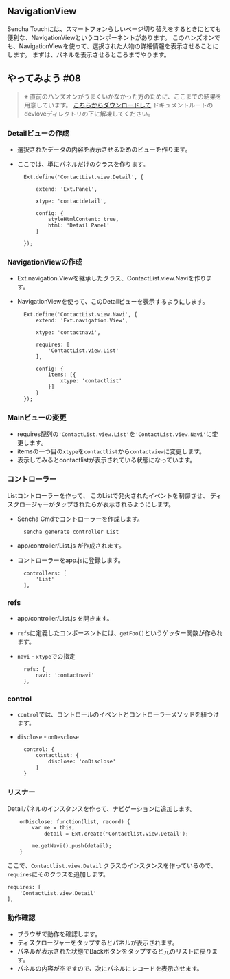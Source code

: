 ## NavigationView

Sencha Touchには、スマートフォンらしいページ切り替えをするときにとても便利な、NavigationViewというコンポーネントがあります。
このハンズオンでも、NavigationViewを使って、選択された人物の詳細情報を表示させることにします。
まずは、パネルを表示させるところまでやります。

## やってみよう #08

> ※ 直前のハンズオンがうまくいかなかった方のために、ここまでの結果を用意しています。
> [こちらからダウンロードして](http://sencha.sunvisor.net/devlove/cl06.zip)
> ドキュメントルートのdevloveディレクトリの下に解凍してください。

### Detailビューの作成

* 選択されたデータの内容を表示させるためのビューを作ります。
* ここでは、単にパネルだけのクラスを作ります。

        Ext.define('ContactList.view.Detail', {

            extend: 'Ext.Panel',

            xtype: 'contactdetail',

            config: {
                styleHtmlContent: true,
                html: 'Detail Panel'
            }

        });

### NavigationViewの作成

* Ext.navigation.Viewを継承したクラス、ContactList.view.Naviを作ります。
* NavigationViewを使って、このDetailビューを表示するようにします。

        Ext.define('ContactList.view.Navi', {
            extend: 'Ext.navigation.View',

            xtype: 'contactnavi',

            requires: [
                'ContactList.view.List'
            ],

            config: {
                items: [{
                    xtype: 'contactlist'
                }]
            }
        });

### Mainビューの変更

* requires配列の`'ContactList.view.List'`を`'ContactList.view.Navi'`に変更します。
* itemsの一つ目の`xtype`を`contactlist`から`contactview`に変更します。
* 表示してみるとcontactlistが表示されている状態になっています。　

### コントローラー

Listコントローラーを作って、
このListで発火されたイベントを制御させ、
ディスクロージャーがタップされたらが表示されるようにします。

* Sencha Cmdでコントローラーを作成します。

        sencha generate controller List

* app/controller/List.js が作成されます。
* コントローラーをapp.jsに登録します。

        controllers: [
            'List'
        ],

### refs

* app/controller/List.js を開きます。
* `refs`に定義したコンポーネントには、`getFoo()`というゲッター関数が作られます。
* `navi` - `xtype`での指定

        refs: {
            navi: 'contactnavi'
        },

### control

* `control`では、コントロールのイベントとコントローラーメソッドを紐つけます。
* `disclose`    - `onDesclose`

        control: {
            contactlist: {
                disclose: 'onDisclose'
            }
        }

### リスナー

Detailパネルのインスタンスを作って、ナビゲーションに追加します。

        onDisclose: function(list, record) {
            var me = this,
                detail = Ext.create('Contactlist.view.Detail');

            me.getNavi().push(detail);
        }

ここで、`Contactlist.view.Detail` クラスのインスタンスを作っているので、`requires`にそのクラスを追加します。

    requires: [
        'ContactList.view.Detail'
    ],


### 動作確認

* ブラウザで動作を確認します。
* ディスクロージャーをタップするとパネルが表示されます。
* パネルが表示された状態でBackボタンをタップすると元のリストに戻ります。
* パネルの内容が空ですので、次にパネルにレコードを表示させます。
